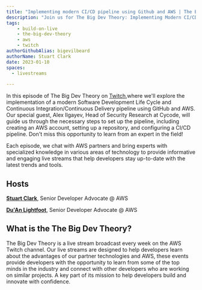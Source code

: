 ```yaml
---
title: "Implementing modern CI/CD pipeline using Github and AWS | The Big Dev Theory | S1 | Ep.1 Show Notes"
description: "Join us for The Big Dev Theory: Implementing Modern CI/CD Pipeline Using Github and AWS with Cycode"
tags:
    - build-on-live
    - the-big-dev-theory
    - aws
    - twitch
authorGithubAlias: bigevilbeard
authorName: Stuart Clark
date: 2023-01-10
spaces:
  - livestreams
    
---
```


In this episode of The Big Dev Theory on [Twitch](https://twitch.tv/aws),where we'll explore the implementation of a modern Software Development Life Cycle and Continuous Integration/Continuous Delivery pipeline using GitHub and AWS. Our special guest, Alex Ilgayev, Head of Security Research at Cycode, will guide us through the necessary steps to set up the pipeline, including creating an AWS account, setting up a repository, and configuring a CI/CD pipeline. Don't miss this opportunity to learn from an expert in the field!

Each episode, we chat with AWS partners and bring experts with specialized knowledge in various areas of technology to provide informative and engaging live streams that help developers stay up-to-date with the latest trends and tools.

## Hosts

[**Stuart Clark**](https://twitter.com/bigevilbeard), Senior Developer Advocate @ AWS

[**Du'An Lightfoot**](https://twitter.com/labeveryday), Senior Developer Advocate @ AWS

## What is the The Big Dev Theory?

 The Big Dev Theory is a live stream broadcast every week on the AWS Twitch channel. Our live streams are designed to help developers learn about the advantages of our partner technologies and AWS, these events provide developers with the opportunity to learn from some of the top minds in the industry and connect with other developers who are working on similar projects. A key part of its mission to help developers build and innovate with confidence.